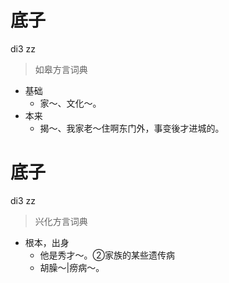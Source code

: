 # 底子
di3 zz
> 如皋方言词典
- 基础
  - 家～、文化～。
- 本来
  - 揭～、我家老～住啊东门外，事变後才进城的。

# 底子
di3 zz
> 兴化方言词典
- 根本，出身
  - 他是秀才～。②家族的某些遗传病
  - 胡臊～|痨病～。
